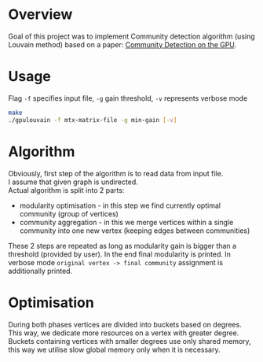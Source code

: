 # Overview
Goal of this project was to implement Community detection algorithm (using Louvain method) 
based on a paper: [Community Detection on the GPU](http://dspace.uib.no/bitstream/handle/1956/16753/PaperIII.pdf).

# Usage
Flag `-f` specifies input file, `-g` gain threshold, `-v` represents verbose mode
```bash
make
./gpulouvain -f mtx-matrix-file -g min-gain [-v]
```

# Algorithm
Obviously, first step of the algorithm is to read data from input file. <br/>
I assume that given graph is undirected. <br/>
Actual algorithm is split into 2 parts:
  - modularity optimisation - in this step we find currently optimal community (group of vertices)
  - community aggregation - in this we merge vertices within a single community into one new vertex (keeping edges between communities)

These 2 steps are repeated as long as modularity gain is bigger than a threshold (provided by user).
In the end final modularity is printed. In verbose mode `original vertex -> final community` assignment is additionally printed. 

# Optimisation
During both phases vertices are divided into buckets based on degrees. This way, we dedicate more resources on a vertex with greater degree.
Buckets containing vertices with smaller degrees use only shared memory, this way we utilise slow global memory only when it is necessary.